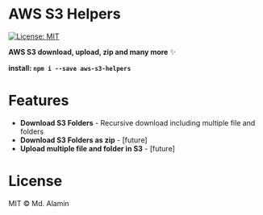 # AWS S3 Helpers
[![License: MIT](https://img.shields.io/badge/License-MIT-blue.svg)](https://opensource.org/licenses/MIT)


**AWS S3 download, upload, zip and many more** ✨

**install: ` npm i --save aws-s3-helpers `**

# Features

* **Download S3 Folders** - Recursive download including multiple file and folders
* **Download S3 Folders as zip** - [future]
* **Upload multiple file and folder in S3** - [future]


# License

MIT © Md. Alamin

